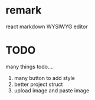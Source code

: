 # remark
react markdown WYSIWYG editor

# TODO
many things todo....

1. many button to add style
2. better project struct
3. upload image and paste image
